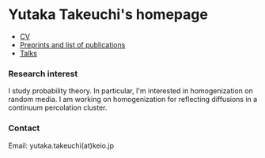 # Yutaka Takeuchi's homepage

- [CV](./Carriculum%20Vitae.html)
- [Preprints and list of publications](./Research.md)
- [Talks](Talks.md)
### Research interest
I study probability theory. In particular, I'm interested in homogenization on random media.  I am working on homogenization for reflecting diffusions in a continuum percolation cluster.

### Contact
Email: yutaka.takeuchi(at)keio.jp 

